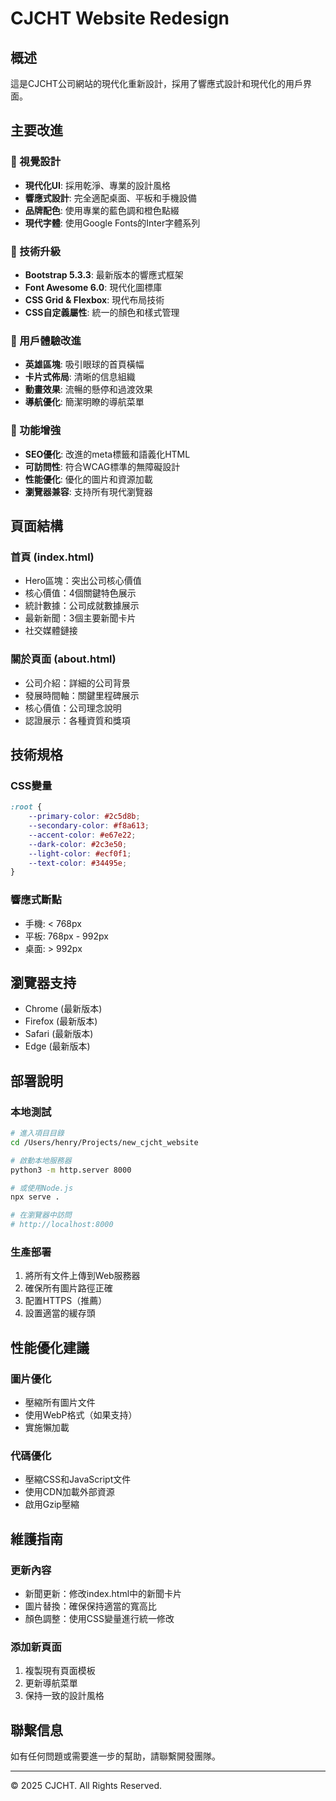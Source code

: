 # CJCHT Website Redesign

## 概述
這是CJCHT公司網站的現代化重新設計，採用了響應式設計和現代化的用戶界面。

## 主要改進

### 🎨 視覺設計
- **現代化UI**: 採用乾淨、專業的設計風格
- **響應式設計**: 完全適配桌面、平板和手機設備
- **品牌配色**: 使用專業的藍色調和橙色點綴
- **現代字體**: 使用Google Fonts的Inter字體系列

### 🚀 技術升級
- **Bootstrap 5.3.3**: 最新版本的響應式框架
- **Font Awesome 6.0**: 現代化圖標庫
- **CSS Grid & Flexbox**: 現代布局技術
- **CSS自定義屬性**: 統一的顏色和樣式管理

### 📱 用戶體驗改進
- **英雄區塊**: 吸引眼球的首頁橫幅
- **卡片式佈局**: 清晰的信息組織
- **動畫效果**: 流暢的懸停和過渡效果
- **導航優化**: 簡潔明瞭的導航菜單

### 🔧 功能增強
- **SEO優化**: 改進的meta標籤和語義化HTML
- **可訪問性**: 符合WCAG標準的無障礙設計
- **性能優化**: 優化的圖片和資源加載
- **瀏覽器兼容**: 支持所有現代瀏覽器

## 頁面結構

### 首頁 (index.html)
- Hero區塊：突出公司核心價值
- 核心價值：4個關鍵特色展示
- 統計數據：公司成就數據展示
- 最新新聞：3個主要新聞卡片
- 社交媒體鏈接

### 關於頁面 (about.html)
- 公司介紹：詳細的公司背景
- 發展時間軸：關鍵里程碑展示
- 核心價值：公司理念說明
- 認證展示：各種資質和獎項

## 技術規格

### CSS變量
```css
:root {
    --primary-color: #2c5d8b;
    --secondary-color: #f8a613;
    --accent-color: #e67e22;
    --dark-color: #2c3e50;
    --light-color: #ecf0f1;
    --text-color: #34495e;
}
```

### 響應式斷點
- 手機: < 768px
- 平板: 768px - 992px
- 桌面: > 992px

## 瀏覽器支持
- Chrome (最新版本)
- Firefox (最新版本)
- Safari (最新版本)
- Edge (最新版本)

## 部署說明

### 本地測試
```bash
# 進入項目目錄
cd /Users/henry/Projects/new_cjcht_website

# 啟動本地服務器
python3 -m http.server 8000

# 或使用Node.js
npx serve .

# 在瀏覽器中訪問
# http://localhost:8000
```

### 生產部署
1. 將所有文件上傳到Web服務器
2. 確保所有圖片路徑正確
3. 配置HTTPS（推薦）
4. 設置適當的緩存頭

## 性能優化建議

### 圖片優化
- 壓縮所有圖片文件
- 使用WebP格式（如果支持）
- 實施懶加載

### 代碼優化
- 壓縮CSS和JavaScript文件
- 使用CDN加載外部資源
- 啟用Gzip壓縮

## 維護指南

### 更新內容
- 新聞更新：修改index.html中的新聞卡片
- 圖片替換：確保保持適當的寬高比
- 顏色調整：使用CSS變量進行統一修改

### 添加新頁面
1. 複製現有頁面模板
2. 更新導航菜單
3. 保持一致的設計風格

## 聯繫信息
如有任何問題或需要進一步的幫助，請聯繫開發團隊。

---

© 2025 CJCHT. All Rights Reserved.